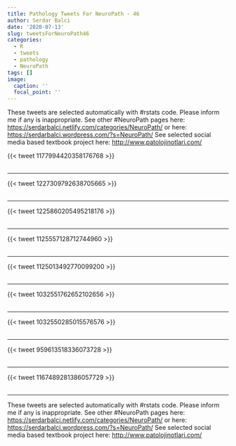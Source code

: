 ```yaml
---
title: Pathology Tweets For NeuroPath - 46
author: Serdar Balci
date: '2020-07-13'
slug: tweetsForNeuroPath46
categories:
  - R
  - tweets
  - pathology
  - NeuroPath
tags: []
image:
  caption: ''
  focal_point: ''
---
```



These tweets are selected automatically with #rstats code. Please inform me if any is inappropriate.
See other #NeuroPath pages here: https://serdarbalci.netlify.com/categories/NeuroPath/  or here: https://serdarbalci.wordpress.com/?s=NeuroPath/ 
See selected social media based textbook project here: http://www.patolojinotlari.com/

{{< tweet 1177994420358176768 >}}
<br>
<br>
<hr>
{{< tweet 1227309792638705665 >}}
<br>
<br>
<hr>
{{< tweet 1225860205495218176 >}}
<br>
<br>
<hr>
{{< tweet 1125557128712744960 >}}
<br>
<br>
<hr>
{{< tweet 1125013492770099200 >}}
<br>
<br>
<hr>
{{< tweet 1032551762652102656 >}}
<br>
<br>
<hr>
{{< tweet 1032550285015576576 >}}
<br>
<br>
<hr>
{{< tweet 959613518336073728 >}}
<br>
<br>
<hr>
{{< tweet 1167489281386057729 >}}
<br>
<br>
<hr>


These tweets are selected automatically with #rstats code. Please inform me if any is inappropriate.
See other #NeuroPath pages here: https://serdarbalci.netlify.com/categories/NeuroPath/  or here: https://serdarbalci.wordpress.com/?s=NeuroPath/ 
See selected social media based textbook project here: http://www.patolojinotlari.com/
